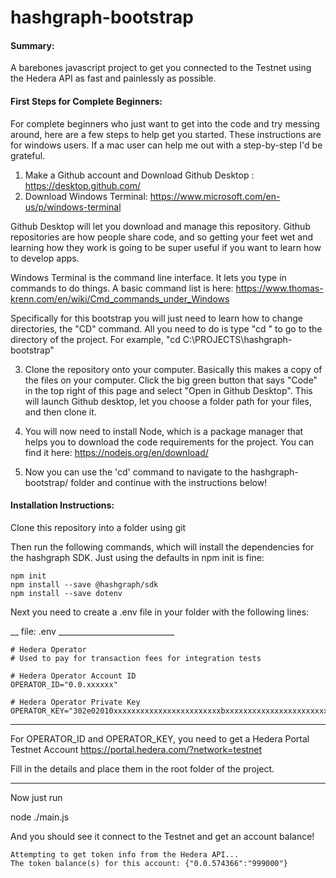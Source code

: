 # hashgraph-bootstrap

#### Summary:

A barebones javascript project to get you connected to the Testnet using the Hedera API as fast and painlessly as possible.

#### First Steps for Complete Beginners:

For complete beginners who just want to get into the code and try messing around, here are a few steps to help get you started. These instructions are for windows users. If a mac user can help me out with a step-by-step I'd be grateful.

1. Make a Github account and Download Github Desktop : https://desktop.github.com/
2. Download Windows Terminal: https://www.microsoft.com/en-us/p/windows-terminal

Github Desktop will let you download and manage this repository. Github repositories are how people share code, and so getting your feet wet and learning how they work is going to be super useful if you want to learn how to develop apps.

Windows Terminal is the command line interface. It lets you type in commands to do things. A basic command list is here: https://www.thomas-krenn.com/en/wiki/Cmd_commands_under_Windows

Specifically for this bootstrap you will just need to learn how to change directories, the "CD" command. All you need to do is type "cd <folder path>" to go to the directory of the project. For example, "cd C:\PROJECTS\hashgraph-bootstrap"

3. Clone the repository onto your computer. Basically this makes a copy of the files on your computer. Click the big green button that says "Code" in the top right of this page and select "Open in Github Desktop". This will launch Github desktop, let you choose a folder path for your files, and then clone it.
4. You will now need to install Node, which is a package manager that helps you to download the code requirements for the project. You can find it here: https://nodejs.org/en/download/

5. Now you can use the 'cd' command to navigate to the hashgraph-bootstrap/ folder and continue with the instructions below!


#### Installation Instructions:

Clone this repository into a folder using git

Then run the following commands, which will install the dependencies for the hashgraph SDK. Just using the defaults in npm init is fine:
```
npm init
npm install --save @hashgraph/sdk
npm install --save dotenv
```
Next you need to create a .env file in your folder with the following lines:

__ file: .env _____________________________
```
# Hedera Operator
# Used to pay for transaction fees for integration tests

# Hedera Operator Account ID
OPERATOR_ID="0.0.xxxxxx"

# Hedera Operator Private Key
OPERATOR_KEY="302e02010xxxxxxxxxxxxxxxxxxxxxxxxbxxxxxxxxxxxxxxxxxxxxxxxxxxxxxxxxxxxxxxxxxx"
```
______________________

For OPERATOR_ID and OPERATOR_KEY, you need to get a Hedera Portal Testnet Account
https://portal.hedera.com/?network=testnet

Fill in the details and place them in the root folder of the project.

______________________

Now just run

node ./main.js

And you should see it connect to the Testnet and get an account balance!
```
Attempting to get token info from the Hedera API...
The token balance(s) for this account: {"0.0.574366":"999000"}
```

